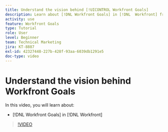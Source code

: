 ```yaml
---
title: Understand the vision behind [!UICONTROL Workfront Goals]
description: Learn about [!DNL Workfront Goals] in [!DNL  Workfront] from the Product team.
activity: use
feature: Workfront Goals
type: Tutorial
role: User
level: Beginner
team: Technical Marketing
jira: KT-8887
exl-id: 42327448-227b-428f-93aa-6039db1291e5
doc-type: video
---
```

# Understand the vision behind Workfront Goals

In this video, you will learn about:

* [!DNL Workfront Goals] in [!DNL  Workfront]

>[!VIDEO](https://video.tv.adobe.com/v/335181/?quality=12&learn=on)
